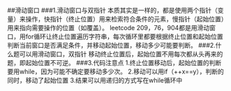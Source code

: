 ##滑动窗口
###1.滑动窗口与双指针
本质其实是一样的，都是使用两个指针（变量）来操作，快指针（终止位置）用来检索符合条件的元素，慢指针（起始位置）用来指向需要操作的位置（如覆盖）。
leetcode 209，76，904都是用滑动窗口，用for循环让终止位置遍历字符串，每次循环里都要根据终止位置和起始位置判断当前窗口是否满足条件，并移动起始位置，移动多少可能要判断。
###2.什么题可以用滑动窗口，双指针
移动终止位置后，起始位置不用每次都从头再来的题，即起始位置不可逆。
###3.代码注意点
1.终止位置移动后，起始位置的判断要用while，因为可能不确定要移动多少次。
2.移动可以用if（++x==y），判断的同时，移动了起始位置
3.结果可以用递归的方式写在while循环中